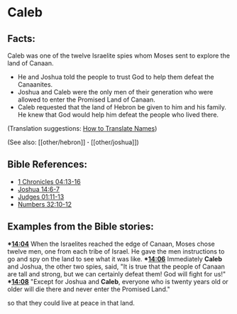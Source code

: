 # Caleb #

## Facts: ##

Caleb was one of the twelve Israelite spies whom Moses sent to explore the land of Canaan.

* He and Joshua told the people to trust God to help them defeat the Canaanites.
* Joshua and Caleb were the only men of their generation who were allowed to enter the Promised Land of Canaan.
* Caleb requested that the land of Hebron be given to him and his family. He knew that God would help him defeat the people who lived there.

(Translation suggestions: [How to Translate Names](en/ta-vol1/translate/man/translate-names))

(See also: [[other/hebron]] **·** [[other/joshua]])

## Bible References: ##

* [1 Chronicles 04:13-16](en/tn/1ch/help/04/13)
* [Joshua 14:6-7](en/tn/jos/help/14/06)
* [Judges 01:11-13](en/tn/jdg/help/01/11)
* [Numbers 32:10-12](en/tn/num/help/32/10)

## Examples from the Bible stories: ##

  __*[14:04](en/tn/obs/help/14/04)__ When the Israelites reached the edge of Canaan, Moses chose twelve men, one from each tribe of Israel. He gave the men instructions to go and spy on the land to see what it was like. 
  __*[14:06](en/tn/obs/help/14/06)__ Immediately __Caleb__ and Joshua, the other two spies, said, "It is true that the people of Canaan are tall and strong, but we can certainly defeat them! God will fight for us!"
  __*[14:08](en/tn/obs/help/14/08)__ "Except for Joshua and __Caleb__, everyone who is twenty years old or older will die there and never enter the Promised Land."

 so that they could live at peace in that land.